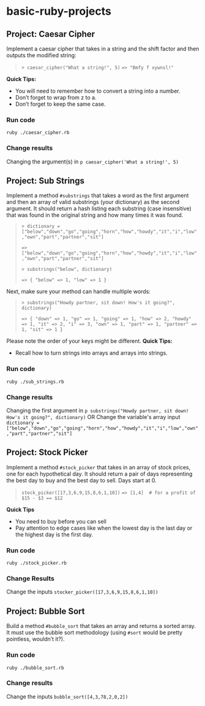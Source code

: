 # basic-ruby-projects

## Project: Caesar Cipher
Implement a caesar cipher that takes in a string and the shift factor and then outputs the modified string:
> `> caesar_cipher("What a string!", 5)`
> `=> "Bmfy f xywnsl!"`

**Quick Tips:**
- You will need to remember how to convert a string into a number.
- Don’t forget to wrap from z to a.
- Don’t forget to keep the same case.
### Run code
`ruby ./caesar_cipher.rb`
### Change results
Changing the argument(s) in `p caesar_cipher('What a string!', 5)`


## Project: Sub Strings
Implement a method `#substrings` that takes a word as the first argument and then an array of valid substrings (your dictionary) as the second argument. It should return a hash listing each substring (case insensitive) that was found in the original string and how many times it was found.
> `> dictionary = ["below","down","go","going","horn","how","howdy","it","i","low","own","part","partner","sit"]`
>
> `=> ["below","down","go","going","horn","how","howdy","it","i","low","own","part","partner","sit"]`
>
> `> substrings("below", dictionary)`
>
> `=> { "below" => 1, "low" => 1 }`

Next, make sure your method can handle multiple words:

> `> substrings("Howdy partner, sit down! How's it going?", dictionary)`
>
> `=> { "down" => 1, "go" => 1, "going" => 1, "how" => 2, "howdy" => 1, "it" => 2, "i" => 3, "own" => 1, "part" => 1, "partner" => 1, "sit" => 1 }`

Please note the order of your keys might be different.
**Quick Tips:**
- Recall how to turn strings into arrays and arrays into strings.
### Run code
`ruby ./sub_strings.rb`
### Change results
Changing the first argument in `p substrings("Howdy partner, sit down! How's it going?", dictionary)`
OR
Change the variable's array input `dictionary = ["below","down","go","going","horn","how","howdy","it","i","low","own","part","partner","sit"]`


## Project: Stock Picker
Implement a method `#stock_picker` that takes in an array of stock prices, one for each hypothetical day. It should return a pair of days representing the best day to buy and the best day to sell. Days start at 0.

> `stock_picker([17,3,6,9,15,8,6,1,10])`
> `=> [1,4]  # for a profit of $15 - $3 == $12`

**Quick Tips**
- You need to buy before you can sell
- Pay attention to edge cases like when the lowest day is the last day or the highest day is the first day.
### Run code
`ruby ./stock_picker.rb`
### Change Results
Change the inputs `stocker_picker([17,3,6,9,15,8,6,1,10])`


## Project: Bubble Sort
Build a method `#bubble_sort` that takes an array and returns a sorted array. It must use the bubble sort methodology (using `#sort` would be pretty pointless, wouldn’t it?).
### Run code
`ruby ./bubble_sort.rb`
### Change results
Change the inputs `bubble_sort([4,3,78,2,0,2])`